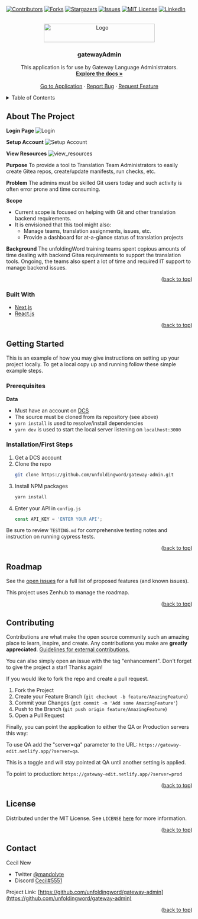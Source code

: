 <div id="top"></div>
<!--
*** Thanks for checking out the Best-README-Template. If you have a suggestion
*** that would make this better, please fork the repo and create a pull request
*** or simply open an issue with the tag "enhancement".
*** Don't forget to give the project a star!
*** Thanks again! Now go create something AMAZING! :D
-->



<!-- PROJECT SHIELDS -->
<!--
*** I'm using markdown "reference style" links for readability.
*** Reference links are enclosed in brackets [ ] instead of parentheses ( ).
*** See the bottom of this document for the declaration of the reference variables
*** for contributors-url, forks-url, etc. This is an optional, concise syntax you may use.
*** https://www.markdownguide.org/basic-syntax/#reference-style-links
-->
[![Contributors][contributors-shield]](https://github.com/unfoldingWord/gateway-admin/graphs/contributors)
[![Forks][forks-shield]](https://github.com/unfoldingWord/gateway-admin/network/members)
[![Stargazers][stars-shield]](https://github.com/unfoldingWord/gateway-admin/stargazers)
[![Issues][issues-shield]](https://github.com/unfoldingWord/gateway-admin/issues)
[![MIT License][license-shield]](https://github.com/unfoldingWord/gateway-admin/blob/main/LICENSE)
[![LinkedIn][linkedin-shield]](https://www.linkedin.com/company/unfoldingword/)



<!-- PROJECT LOGO -->
<br />
<div align="center">
  <a href="https://gateway-admin.netlify.app/">
    <img src="images/uW.png" alt="Logo" width="300" height="50">
  </a>

<h3 align="center">gatewayAdmin</h3>

  <p align="center">
    This application is for use by Gateway Language Administrators.
    <br />
    <a href="https://github.com/unfoldingword/gateway-admin"><strong>Explore the docs »</strong></a>
    <br />
    <br />
    <a href="https://gateway-admin.netlify.app/">Go to Application</a>
    ·
    <a href="https://github.com/unfoldingword/gateway-admin/issues">Report Bug</a>
    ·
    <a href="https://github.com/unfoldingword/gateway-admin/issues">Request Feature</a>
  </p>
</div>



<!-- TABLE OF CONTENTS -->
<details>
  <summary>Table of Contents</summary>
  <ol>
    <li>
      <a href="#about-the-project">About The Project</a>
      <ul>
        <li><a href="#built-with">Built With</a></li>
      </ul>
    </li>
    <li>
      <a href="#getting-started">Getting Started</a>
      <ul>
        <li><a href="#prerequisites">Prerequisites</a></li>
        <li><a href="#installation">Installation</a></li>
      </ul>
    </li>
    <li><a href="#usage">Usage</a></li>
    <li><a href="#roadmap">Roadmap</a></li>
    <li><a href="#contributing">Contributing</a></li>
    <li><a href="#license">License</a></li>
    <li><a href="#contact">Contact</a></li>
    <li><a href="#acknowledgments">Acknowledgments</a></li>
  </ol>
</details>



<!-- ABOUT THE PROJECT -->
## About The Project
**Login Page**
![Login](./images/login.png)

**Setup Account**
![Setup Account](./images/setup_account.png)

**View Resources**
![view_resources](./images/view_resources.png)

**Purpose**
To provide a tool to Translation Team Administrators to easily create Gitea repos, create/update manifests, run checks, etc.

**Problem**
The admins must be skilled Git users today and such activity is often error prone and time consuming.

**Scope**
- Current scope is focused on helping with Git and other translation backend requirements.
- It is envisioned that this tool might also:
  - Manage teams, translation assignments, issues, etc.
  - Provide a dashboard for at-a-glance status of translation projects

**Background**
The unfoldingWord training teams spent copious amounts of time dealing with backend Gitea requirements to support the translation tools. Ongoing, the teams also spent a lot of time and required IT support to manage backend issues.

<p align="right">(<a href="#top">back to top</a>)</p>

### Built With

* [Next.js](https://nextjs.org/)
* [React.js](https://reactjs.org/)

<p align="right">(<a href="#top">back to top</a>)</p>



<!-- GETTING STARTED -->
## Getting Started

This is an example of how you may give instructions on setting up your project locally.
To get a local copy up and running follow these simple example steps.

### Prerequisites

**Data**
- Must have an account on [DCS](https://git.door43.org)
- The source must be cloned from its repository (see above)
- `yarn install` is used to resolve/install dependencies
- `yarn dev` is used to start the local server listening on `localhost:3000`


### Installation/First Steps

1. Get a DCS account
2. Clone the repo
   ```sh
   git clone https://github.com/unfoldingword/gateway-admin.git
   ```
3. Install NPM packages
   ```sh
   yarn install
   ```
4. Enter your API in `config.js`
   ```js
   const API_KEY = 'ENTER YOUR API';
   ```

Be sure to review `TESTING.md` for comprehensive testing notes and instruction on running cypress tests.

<p align="right">(<a href="#top">back to top</a>)</p>



<!-- USAGE EXAMPLES (for RCLs only)
## Usage/Integration

Use this space to show useful examples of how a project can be used. Additional screenshots, code examples and demos work well in this space. You may also link to more resources.

_For more examples, please refer to the [Documentation](https://example.com)_  Possibly JS Docs. 

[Styleguidist link](https://example.netlify.app) 

<p align="right">(<a href="#top">back to top</a>)</p>

-->

<!-- ROADMAP -->
## Roadmap

See the [open issues](https://github.com/unfoldingword/gateway-admin/issues) for a full list of proposed features (and known issues).

This project uses Zenhub to manage the roadmap.

<p align="right">(<a href="#top">back to top</a>)</p>



<!-- CONTRIBUTING -->
## Contributing

Contributions are what make the open source community such an amazing place to learn, inspire, and create. Any contributions you make are **greatly appreciated**.  [Guidelines for external contributions.](https://forum.door43.org)

You can also simply open an issue with the tag "enhancement".
Don't forget to give the project a star! Thanks again!

If you would like to fork the repo and create a pull request. 

1. Fork the Project
2. Create your Feature Branch (`git checkout -b feature/AmazingFeature`)
3. Commit your Changes (`git commit -m 'Add some AmazingFeature'`)
4. Push to the Branch (`git push origin feature/AmazingFeature`)
5. Open a Pull Request

Finally, you can point the application to either the QA or Production servers this way:

To use QA add the "server=qa" parameter to the URL:
`https://gateway-edit.netlify.app/?server=qa`.  

This is a toggle and will stay pointed at QA until another setting is applied.

To point to production:
`https://gateway-edit.netlify.app/?server=prod`

<p align="right">(<a href="#top">back to top</a>)</p>



<!-- LICENSE -->
## License

Distributed under the MIT License. See `LICENSE` [here](https://github.com/unfoldingWord/gateway-admin/LICENSE)
for more information.

<p align="right">(<a href="#top">back to top</a>)</p>



<!-- CONTACT -->
## Contact

Cecil New 
- Twitter [@mandolyte](https://twitter.com/@mandolyte)
- Discord [Cecil#5551](tbd)

Project Link: [https://github.com/unfoldingword/gateway-admin](https://github.com/unfoldingword/gateway-admin)

<p align="right">(<a href="#top">back to top</a>)</p>



<!-- ACKNOWLEDGMENTS 
## Acknowledgments

* []()
* []()
* []()

<p align="right">(<a href="#top">back to top</a>)</p>

-->

<!-- MARKDOWN LINKS & IMAGES -->
<!-- https://www.markdownguide.org/basic-syntax/#reference-style-links -->
[contributors-shield]: https://img.shields.io/github/contributors/unfoldingword/gateway-admin.svg?style=for-the-badge
[contributors-url]: https://github.com/unfoldingword/gateway-admin/graphs/contributors
[forks-shield]: https://img.shields.io/github/forks/unfoldingword/gateway-admin.svg?style=for-the-badge
[forks-url]: https://github.com/unfoldingword/gateway-admin/network/members
[stars-shield]: https://img.shields.io/github/stars/unfoldingword/gateway-admin.svg?style=for-the-badge
[stars-url]: https://github.com/unfoldingword/gateway-admin/stargazers
[issues-shield]: https://img.shields.io/github/issues/unfoldingword/gateway-admin.svg?style=for-the-badge
[issues-url]: https://github.com/unfoldingword/gateway-admin/issues
[license-shield]: https://img.shields.io/github/license/unfoldingword/gateway-admin.svg?style=for-the-badge
[license-url]: https://github.com/unfoldingword/gateway-admin/blob/master/LICENSE.txt
[linkedin-shield]: https://img.shields.io/badge/-LinkedIn-black.svg?style=for-the-badge&logo=linkedin&colorB=555
[linkedin-url]: https://linkedin.com/in/company/unfoldingword

